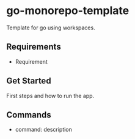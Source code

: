 # go-monorepo-template

Template for go using workspaces.

## Requirements

- Requirement

## Get Started

First steps and how to run the app.

## Commands

- command: description
